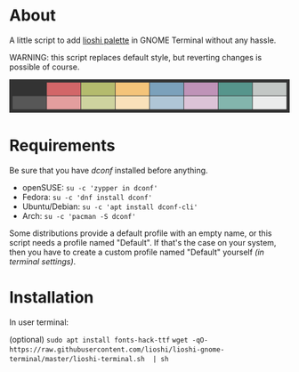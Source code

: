 # About

A little script to add [lioshi palette](https://github.com/lioshi/vscode-lioshi-theme) in GNOME Terminal without any hassle. 

WARNING: this script replaces default style, but reverting changes is possible of course.

![](https://raw.githubusercontent.com/lioshi/lioshi-gnome-terminal/master/colors.png)



# Requirements

Be sure that you have *dconf* installed before anything.
- openSUSE: `su -c 'zypper in dconf'`
- Fedora: `su -c 'dnf install dconf'`
- Ubuntu/Debian: `su -c 'apt install dconf-cli'`
- Arch: `su -c 'pacman -S dconf'`

Some distributions provide a default profile with an empty name, or this script needs a profile named "Default". If that's the case on your system, then you have to create a custom profile named "Default" yourself _(in terminal settings)_.

# Installation

In user terminal:

(optional) `sudo apt install fonts-hack-ttf`
`wget -qO- https://raw.githubusercontent.com/lioshi/lioshi-gnome-terminal/master/lioshi-terminal.sh  | sh`
